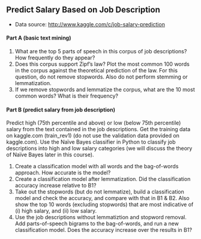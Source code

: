 ## Predict Salary Based on Job Description
+ Data source: http://www.kaggle.com/c/job-salary-prediction

#### Part A (basic text mining)   
  1. What are the top 5 parts of speech in this corpus of job descriptions? How frequently do they appear?   
  2. Does this corpus support Zipf’s law? Plot the most common 100 words in the corpus against the theoretical prediction of the law. For this question, do not remove stopwords. Also do not perform stemming or lemmatization.   
  3. If we remove stopwords and lemmatize the corpus, what are the 10 most common words? What is their frequency?

#### Part B (predict salary from job description)   
Predict high (75th percentile and above) or low (below 75th percentile) salary from the text contained in the job descriptions. Get the training data on kaggle.com (train_rev1) (do not use the validation data provided on kaggle.com). Use the Naïve Bayes classifier in Python to classify job descriptions into high and low salary categories (we will discuss the theory of Naïve Bayes later in this course).   
  1. Create a classification model with all words and the bag-of-words approach. How accurate is the model?   
  2. Create a classification model after lemmatization. Did the classification accuracy increase relative to B1?   
  3. Take out the stopwords (but do not lemmatize), build a classification model and check the accuracy, and compare with that in B1 & B2.
  Also show the top 10 words (excluding stopwords) that are most indicative of (i) high salary, and (ii) low salary.   
  4. Use the job descriptions without lemmatiztion and stopword removal. Add parts-of-speech bigrams to the bag-of-words, and run a new classification model. Does the accuracy increase over the results in B1?
